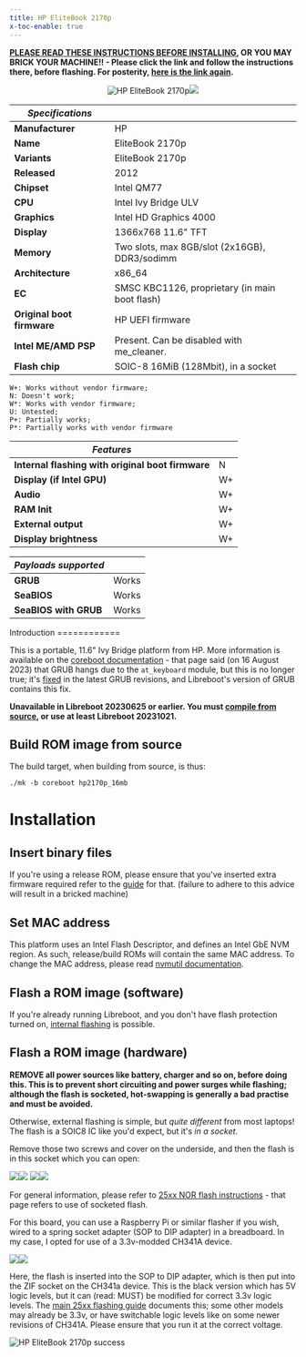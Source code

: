 ```yaml
---
title: HP EliteBook 2170p
x-toc-enable: true
---
```


**[PLEASE READ THESE INSTRUCTIONS BEFORE INSTALLING](ivy_has_common.md), OR
YOU MAY BRICK YOUR MACHINE!! - Please click the link and follow the instructions
there, before flashing. For posterity,
[here is the link again](ivy_has_common.md).**

<div class="specs">
<center>
<img tabindex=1 alt="HP EliteBook 2170p" class="p" src="https://av.libreboot.org/hp2170p/hp2170p.jpg" /><span class="f"><img src="https://av.libreboot.org/hp2170p/hp2170p.jpg" /></span>
</center>

| ***Specifications***       |                                                |
|----------------------------|------------------------------------------------|
| **Manufacturer**           | HP                                             |
| **Name**                   | EliteBook 2170p                                |
| **Variants**               | EliteBook 2170p                                |
| **Released**               | 2012                                           |
| **Chipset**                | Intel QM77                                     |
| **CPU**                    | Intel Ivy Bridge ULV                           |
| **Graphics**               | Intel HD Graphics 4000                         | 
| **Display**                | 1366x768 11.6" TFT                             |
| **Memory**                 | Two slots, max 8GB/slot (2x16GB), DDR3/sodimm  |
| **Architecture**           | x86_64                                         |
| **EC**                     | SMSC KBC1126, proprietary (in main boot flash) |
| **Original boot firmware** | HP UEFI firmware                               |
| **Intel ME/AMD PSP**       | Present. Can be disabled with me_cleaner.      |
| **Flash chip**             | SOIC-8 16MiB (128Mbit), in a socket            |


```
W+: Works without vendor firmware; 
N: Doesn't work; 
W*: Works with vendor firmware; 
U: Untested; 
P+: Partially works; 
P*: Partially works with vendor firmware
```

| ***Features***                                    |    |
|---------------------------------------------------|----|
| **Internal flashing with original boot firmware** | N  |
| **Display (if Intel GPU)**                        | W+ |
| **Audio**                                         | W+ |
| **RAM Init**                                      | W+ |
| **External output**                               | W+ |
| **Display brightness**                            | W+ | 

| ***Payloads supported***  |           |
|---------------------------|-----------|
| **GRUB**                  | Works     |
| **SeaBIOS**               | Works     |
| **SeaBIOS with GRUB**     | Works     |
</div>
Introduction
============

This is a portable, 11.6" Ivy Bridge platform from HP. More information is
available on the [coreboot
documentation](https://doc.coreboot.org/mainboard/hp/2170p.html) - that page
said (on 16 August 2023) that GRUB hangs due to the `at_keyboard` module, but
this is no longer true; it's
[fixed](https://git.savannah.gnu.org/cgit/grub.git/commit/?id=830456a6e3b6ac92d10f9261177722a308652a1a)
in the latest GRUB revisions, and Libreboot's version of GRUB contains this fix.

**Unavailable in Libreboot 20230625 or earlier. You must [compile from
source](../build/), or use at least Libreboot 20231021.**

Build ROM image from source
---------------------------

The build target, when building from source, is thus:

	./mk -b coreboot hp2170p_16mb

Installation
============

Insert binary files
-------------------

If you're using a release ROM, please ensure that you've inserted extra firmware
required refer to the [guide](../install/ivy_has_common.md) for that. (failure
to adhere to this advice will result in a bricked machine)

Set MAC address
---------------

This platform uses an Intel Flash Descriptor, and defines an Intel GbE NVM
region. As such, release/build ROMs will contain the same MAC address. To
change the MAC address, please read [nvmutil documentation](../install/nvmutil.md).

Flash a ROM image (software)
-----------------

If you're already running Libreboot, and you don't have flash protection
turned on, [internal flashing](../install/) is possible.

Flash a ROM image (hardware)
-----------------

**REMOVE all power sources like battery, charger and so on, before doing this.
This is to prevent short circuiting and power surges while flashing; although
the flash is socketed, hot-swapping is generally a bad practise and must be
avoided.**

Otherwise, external flashing is simple, but *quite different* from most
laptops! The flash is a SOIC8 IC like you'd expect, but it's *in a socket*.

Remove those two screws and cover on the underside, and then the flash is in
this socket which you can open:

<img tabindex=1 class="l" src="https://av.libreboot.org/hp2170p/hp2170p_cover.jpg" /><span class="f"><img src="https://av.libreboot.org/hp2170p/hp2170p_cover.jpg" /></span>
<img tabindex=1 class="l" src="https://av.libreboot.org/hp2170p/hp2170p_socket.jpg" /><span class="f"><img src="https://av.libreboot.org/hp2170p/hp2170p_socket.jpg" /></span>

For general information, please refer to [25xx NOR flash
instructions](../install/spi.md) - that page refers to use of socketed flash.

For this board, you can use a Raspberry Pi or similar flasher if you wish, wired
to a spring socket adapter (SOP to DIP adapter) in a breadboard. In my case, I
opted for use of a 3.3v-modded CH341A device.

<img tabindex=1 class="l" style="clear:left;" src="https://av.libreboot.org/hp2170p/ch341a_socket_soic8.jpg" /><span class="f"><img src="https://av.libreboot.org/hp2170p/ch341a_socket_soic8.jpg" /></span>

Here, the flash is inserted into the SOP to DIP adapter, which is then put into
the ZIF socket on the CH341a device. This is the black version which has 5V
logic levels, but it can (read: MUST) be modified for correct 3.3v logic levels.
The [main 25xx flashing guide](../install/spi.md) documents this; some other
models may already be 3.3v, or have switchable logic levels like on some newer
revisions of CH341A. Please ensure that you run it at the correct voltage.

![HP EliteBook 2170p success](https://av.libreboot.org/hp2170p/hp2170p.jpg)

